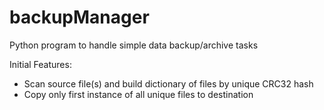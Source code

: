 # backupManager

Python program to handle simple data backup/archive tasks

Initial Features:
* Scan source file(s) and build dictionary of files by unique CRC32 hash
* Copy only first instance of all unique files to destination
